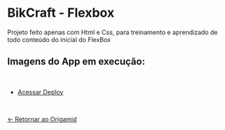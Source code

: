 # BikCraft - Flexbox

Projeto feito apenas com Html e Css, para treinamento e aprendizado de todo conteúdo do inicial do FlexBox

## Imagens do App em execução:

  <br>

- [Acessar Deploy]()

 <br>
 
[<- Retornar ao Origamid](https://github.com/GilvanPOliveira/Origamid)



